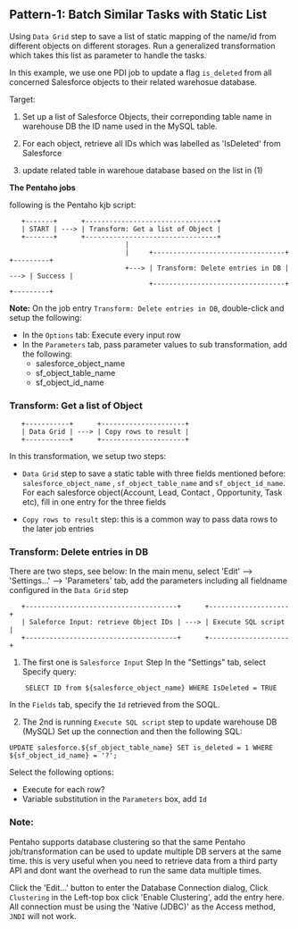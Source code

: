## Pattern-1: Batch Similar Tasks with Static List ##

Using `Data Grid` step to save a list of static mapping of the name/id from different objects 
on different storages. Run a generalized transformation which takes this list as parameter 
to handle the tasks.

In this example, we use one PDI job to update a flag `is_deleted` from all concerned Salesforce objects
to their related warehosue database.

Target:
1. Set up a list of Salesforce Objects, their correponding table name in warehouse DB
   the ID name used in the MySQL table.

2. For each object, retrieve all IDs which was labelled as 'IsDeleted' from Salesforce

3. update related table in warehoue database based on the list in (1)

**The Pentaho jobs**

following is the Pentaho kjb script:

```
   +-------+      +---------------------------------+
   | START | ---> | Transform: Get a list of Object |
   +-------+      +---------------------------------+
                             |
                             |     +---------------------------------+      +---------+
                             +---> | Transform: Delete entries in DB | ---> | Success |
                                   +---------------------------------+      +---------+

```
**Note:** On the job entry `Transform: Delete entries in DB`, double-click and setup the following:
+ In the `Options` tab: Execute every input row
+ In the `Parameters` tab, pass parameter values to sub transformation, add the following:
  + salesforce_object_name
  + sf_object_table_name
  + sf_object_id_name
   


### Transform: Get a list of Object ###

```
   +-----------+      +---------------------+
   | Data Grid | ---> | Copy rows to result |
   +-----------+      +---------------------+
```

In this transformation, we setup two steps: 
+ `Data Grid` step to save a static table with three fields mentioned before: `salesforce_object_name`
   , `sf_object_table_name` and `sf_object_id_name`. For each salesforce object(Account, Lead, Contact
   , Opportunity, Task etc), fill in one entry for the three fields

+ `Copy rows to result` step: this is a common way to pass data rows to the later job entries

### Transform: Delete entries in DB ###

There are two steps, see below:
In the main menu, select 'Edit' --> 'Settings...' --> 'Parameters' tab, add the parameters
including all fieldname configured in the `Data Grid` step
  
```
   +--------------------------------------+      +--------------------+
   | Saleforce Input: retrieve Object IDs | ---> | Execute SQL script |
   +--------------------------------------+      +--------------------+
```
1. The first one is `Salesforce Input` Step
In the "Settings" tab, select Specify query:
```
    SELECT ID from ${salesforce_object_name} WHERE IsDeleted = TRUE
```
In the `Fields` tab, specify the `Id` retrieved from the SOQL.

2. The 2nd is running `Execute SQL script` step to update warehouse DB (MySQL)
Set up the connection and then the following SQL:
```
UPDATE salesforce.${sf_object_table_name} SET is_deleted = 1 WHERE ${sf_object_id_name} = '?';
```
Select the following options:
   + Execute for each row?
   + Variable substitution
in the `Parameters` box, add `Id`


### Note: ###
Pentaho supports database clustering so that the same Pentaho job/transformation can be used to
update multiple DB servers at the same time. this is very useful when you need to retrieve data 
from a third party API and dont want the overhead to run the same data multiple times.

Click the 'Edit...' button to enter the Database Connection dialog, Click `Clustering` in the Left-top box
click 'Enable Clustering', add the entry here. All connection must be using the 'Native (JDBC)' as the Access
method, `JNDI` will not work.


